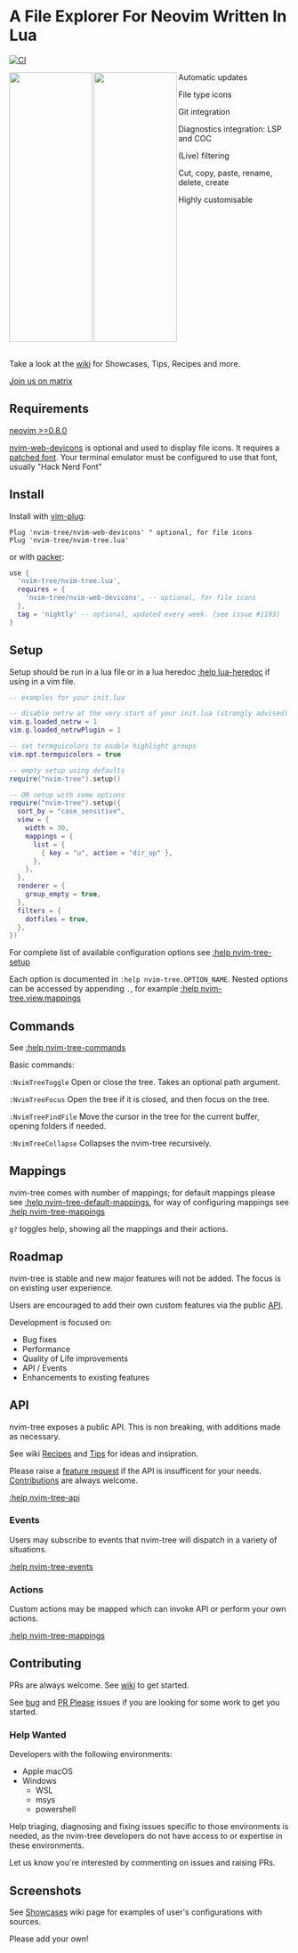 # A File Explorer For Neovim Written In Lua

[![CI](https://github.com/nvim-tree/nvim-tree.lua/actions/workflows/ci.yml/badge.svg)](https://github.com/nvim-tree/nvim-tree.lua/actions/workflows/ci.yml)

<img align="left" width="149" height="484" src="https://user-images.githubusercontent.com/17254073/195207026-f3434ba1-dc86-4c48-8ab3-b2efc3b85227.png">
<img align="left" width="149" height="484" src="https://user-images.githubusercontent.com/17254073/195207023-7b709e35-7f10-416b-aafb-5bb61268c7d3.png">

   Automatic updates

   File type icons

   Git integration

   Diagnostics integration: LSP and COC

   (Live) filtering

   Cut, copy, paste, rename, delete, create

   Highly customisable

<br clear="left"/>
<br />

Take a look at the [wiki](https://github.com/nvim-tree/nvim-tree.lua/wiki) for Showcases, Tips, Recipes and more.

[Join us on matrix](https://matrix.to/#/#nvim-tree:matrix.org)

## Requirements

[neovim >=0.8.0](https://github.com/neovim/neovim/wiki/Installing-Neovim)

[nvim-web-devicons](https://github.com/nvim-tree/nvim-web-devicons) is optional and used to display file icons. It requires a [patched font](https://www.nerdfonts.com/). Your terminal emulator must be configured to use that font, usually "Hack Nerd Font"

## Install

Install with [vim-plug](https://github.com/junegunn/vim-plug):

```vim
Plug 'nvim-tree/nvim-web-devicons' " optional, for file icons
Plug 'nvim-tree/nvim-tree.lua'
```

or with [packer](https://github.com/wbthomason/packer.nvim):

```lua
use {
  'nvim-tree/nvim-tree.lua',
  requires = {
    'nvim-tree/nvim-web-devicons', -- optional, for file icons
  },
  tag = 'nightly' -- optional, updated every week. (see issue #1193)
}
```

## Setup

Setup should be run in a lua file or in a lua heredoc [:help lua-heredoc](https://neovim.io/doc/user/lua.html) if using in a vim file.

```lua
-- examples for your init.lua

-- disable netrw at the very start of your init.lua (strongly advised)
vim.g.loaded_netrw = 1
vim.g.loaded_netrwPlugin = 1

-- set termguicolors to enable highlight groups
vim.opt.termguicolors = true

-- empty setup using defaults
require("nvim-tree").setup()

-- OR setup with some options
require("nvim-tree").setup({
  sort_by = "case_sensitive",
  view = {
    width = 30,
    mappings = {
      list = {
        { key = "u", action = "dir_up" },
      },
    },
  },
  renderer = {
    group_empty = true,
  },
  filters = {
    dotfiles = true,
  },
})
```

For complete list of available configuration options see [:help nvim-tree-setup](doc/nvim-tree-lua.txt)

Each option is documented in `:help nvim-tree.OPTION_NAME`. Nested options can be accessed by appending `.`, for example [:help nvim-tree.view.mappings](doc/nvim-tree-lua.txt)

## Commands

See [:help nvim-tree-commands](doc/nvim-tree-lua.txt)

Basic commands:

`:NvimTreeToggle` Open or close the tree. Takes an optional path argument.

`:NvimTreeFocus` Open the tree if it is closed, and then focus on the tree.

`:NvimTreeFindFile` Move the cursor in the tree for the current buffer, opening folders if needed.

`:NvimTreeCollapse` Collapses the nvim-tree recursively.

## Mappings

nvim-tree comes with number of mappings; for default mappings please see [:help nvim-tree-default-mappings](doc/nvim-tree-lua.txt), for way of configuring mappings see [:help nvim-tree-mappings](doc/nvim-tree-lua.txt)

`g?` toggles help, showing all the mappings and their actions.

## Roadmap

nvim-tree is stable and new major features will not be added. The focus is on existing user experience.

Users are encouraged to add their own custom features via the public [API](#api).

Development is focused on:
* Bug fixes
* Performance
* Quality of Life improvements
* API / Events
* Enhancements to existing features

## API

nvim-tree exposes a public API. This is non breaking, with additions made as necessary.

See wiki [Recipes](https://github.com/nvim-tree/nvim-tree.lua/wiki/Recipes) and [Tips](https://github.com/nvim-tree/nvim-tree.lua/wiki/Tips) for ideas and insipration.

Please raise a [feature request](https://github.com/nvim-tree/nvim-tree.lua/issues/new?assignees=&labels=feature+request&template=feature_request.md&title=) if the API is insufficent for your needs. [Contributions](#Contributing) are always welcome.

[:help nvim-tree-api](doc/nvim-tree-lua.txt)

### Events

Users may subscribe to events that nvim-tree will dispatch in a variety of situations.

[:help nvim-tree-events](doc/nvim-tree-lua.txt)

### Actions

Custom actions may be mapped which can invoke API or perform your own actions.

[:help nvim-tree-mappings](doc/nvim-tree-lua.txt)

## Contributing

PRs are always welcome. See [wiki](https://github.com/nvim-tree/nvim-tree.lua/wiki/Development) to get started.

See [bug](https://github.com/nvim-tree/nvim-tree.lua/issues?q=is%3Aissue+is%3Aopen+label%3Abug) and [PR Please](https://github.com/nvim-tree/nvim-tree.lua/issues?q=is%3Aopen+is%3Aissue+label%3A%22PR+please%22) issues if you are looking for some work to get you started.

### Help Wanted

Developers with the following environments:

* Apple macOS
* Windows
  * WSL
  * msys
  * powershell

Help triaging, diagnosing and fixing issues specific to those environments is needed, as the nvim-tree developers do not have access to or expertise in these environments.

Let us know you're interested by commenting on issues and raising PRs.

## Screenshots

See [Showcases](https://github.com/nvim-tree/nvim-tree.lua/wiki/Showcases) wiki page for examples of user's configurations with sources.

Please add your own!

